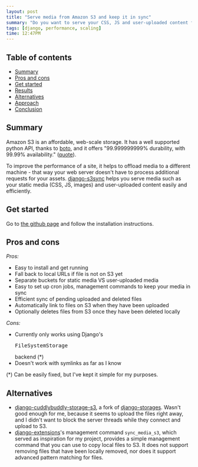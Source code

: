 ```yaml
---
layout: post
title: "Serve media from Amazon S3 and keep it in sync"
summary: "Do you want to serve your CSS, JS and user-uploaded content from S3, while easily keeping your data in sync? Then this post is for you!"
tags: [django, performance, scaling]
time: 12:47PM
---
```


## Table of contents

* [Summary](#summary)
* [Pros and cons](#pros_and_cons)
* [Get started](#get_started)
* [Results](#results)
* [Alternatives](#alternatives)
* [Approach](#approach)
* [Conclusion](#conclusion)


## Summary

Amazon S3 is an affordable, web-scale storage. It has a well supported python API, thanks to [boto](https://github.com/boto/boto), and it offers "99.999999999% durability, with 99.99% availability." ([quote](http://aws.amazon.com/s3/#requirements)).

To improve the performance of a site, it helps to offload media to a different machine - that way your web server doesn't have to process additional requests for your assets. [django-s3sync](https://github.com/pcraciunoiu/django-s3sync) helps you serve media such as your static media (CSS, JS, images) and user-uploaded content easily and efficiently.

## Get started

Go to [the github page](https://github.com/pcraciunoiu/django-s3sync) and follow the installation instructions.

## Pros and cons

*Pros:*
* Easy to install and get running
* Fall back to local URLs if file is not on S3 yet
* Separate buckets for static media VS user-uploaded media
* Easy to set  up cron jobs, management commands to keep your media in sync
* Efficient sync of pending uploaded and deleted files
* Automatically link to files on S3 when they have been uploaded
* Optionally deletes files from S3 once they have been deleted locally

*Cons:*
* Currently only works using Django's <pre>FileSystemStorage</pre> backend (\*)
* Doesn't work with symlinks as far as I know

(\*) Can be easily fixed, but I've kept it simple for my purposes.

## Alternatives

* [django-cuddlybuddly-storage-s3](https://github.com/kylemacfarlane/django-cuddlybuddly-storage-s3), a fork of [django-storages](https://github.com/iserko/django-storages). Wasn't good enough for me, because it seems to upload the files right away, and I didn't want to block the server threads while they connect and upload to S3.
* [django-extensions](https://github.com/django-extensions/django-extensions)'s management command `sync_media_s3`, which served as inspiration for my project, provides a simple management command that you can use to copy local files to S3. It does not support removing files that have been locally removed, nor does it support advanced pattern matching for files.

